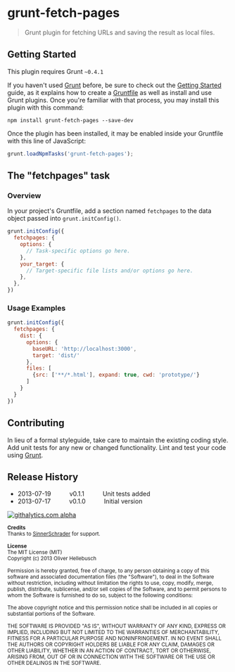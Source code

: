 # grunt-fetch-pages

> Grunt plugin for fetching URLs and saving the result as local files.

## Getting Started
This plugin requires Grunt `~0.4.1`

If you haven't used [Grunt](http://gruntjs.com/) before, be sure to check out the [Getting Started](http://gruntjs.com/getting-started) guide, as it explains how to create a [Gruntfile](http://gruntjs.com/sample-gruntfile) as well as install and use Grunt plugins. Once you're familiar with that process, you may install this plugin with this command:

```shell
npm install grunt-fetch-pages --save-dev
```

Once the plugin has been installed, it may be enabled inside your Gruntfile with this line of JavaScript:

```js
grunt.loadNpmTasks('grunt-fetch-pages');
```

## The "fetchpages" task

### Overview
In your project's Gruntfile, add a section named `fetchpages` to the data object passed into `grunt.initConfig()`.

```js
grunt.initConfig({
  fetchpages: {
    options: {
      // Task-specific options go here.
    },
    your_target: {
      // Target-specific file lists and/or options go here.
    },
  },
})
```

### Usage Examples
```js
grunt.initConfig({
  fetchpages: {
    dist: {
      options: {
        baseURL: 'http://localhost:3000',
        target: 'dist/'
      },
      files: [
        {src: ['**/*.html'], expand: true, cwd: 'prototype/'}
      ]
    }
  }
})
```

## Contributing
In lieu of a formal styleguide, take care to maintain the existing coding style. Add unit tests for any new or changed functionality. Lint and test your code using [Grunt](http://gruntjs.com/).

## Release History
 * 2013-07-19   v0.1.1   Unit tests added
 * 2013-07-17   v0.1.0   Initial version

[![githalytics.com alpha](https://cruel-carlota.gopagoda.com/969b888541f7d6ce883776737ae69ed8 "githalytics.com")](http://githalytics.com/olihel/grunt-fetch-pages)

<sub>**Credits**</sub>  
<sub>Thanks to [SinnerSchrader](http://www.sinnerschrader.com/) for support.</sub>

<sub>**License**</sub>  
<sub>The MIT License (MIT)</sub>  
<sub>Copyright (c) 2013 Oliver Hellebusch</sub>

<sub>Permission is hereby granted, free of charge, to any person obtaining a copy of this software and associated documentation files (the "Software"), to deal in the Software without restriction, including without limitation the rights to use, copy, modify, merge, publish, distribute, sublicense, and/or sell copies of the Software, and to permit persons to whom the Software is furnished to do so, subject to the following conditions:</sub>

<sub>The above copyright notice and this permission notice shall be included in all copies or substantial portions of the Software.</sub>

<sub>THE SOFTWARE IS PROVIDED "AS IS", WITHOUT WARRANTY OF ANY KIND, EXPRESS OR IMPLIED, INCLUDING BUT NOT LIMITED TO THE WARRANTIES OF MERCHANTABILITY, FITNESS FOR A PARTICULAR PURPOSE AND NONINFRINGEMENT. IN NO EVENT SHALL THE AUTHORS OR COPYRIGHT HOLDERS BE LIABLE FOR ANY CLAIM, DAMAGES OR OTHER LIABILITY, WHETHER IN AN ACTION OF CONTRACT, TORT OR OTHERWISE, ARISING FROM, OUT OF OR IN CONNECTION WITH THE SOFTWARE OR THE USE OR OTHER DEALINGS IN THE SOFTWARE.</sub>

